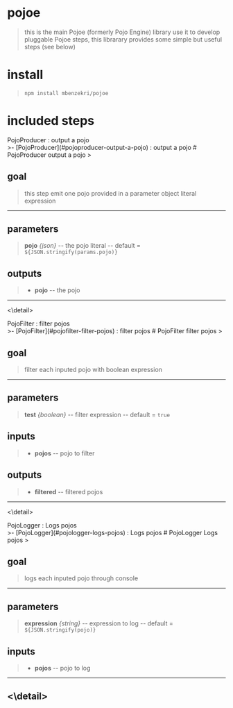 
# pojoe
>this is the main Pojoe (formerly Pojo Engine) library use it to develop pluggable Pojoe steps, 
 this librarary provides some simple but useful steps (see below)
# install

>`npm install mbenzekri/pojoe`

# included steps 
<detail>
<summary>
PojoProducer : output a pojo
</summary>
>- [PojoProducer](#pojoproducer-output-a-pojo) : output a pojo
# PojoProducer output a pojo
>

## goal

>this step emit one pojo provided in a parameter object literal expression

---
## parameters
> **pojo** *{json}* -- the pojo literal  -- default = `${JSON.stringify(params.pojo)}`
> 


## outputs
>- **pojo** -- the pojo 


---

<\detail>
<detail>
<summary>
PojoFilter : filter pojos
</summary>
>- [PojoFilter](#pojofilter-filter-pojos) : filter pojos
# PojoFilter filter pojos
>

## goal

> filter each inputed pojo with boolean expression

---
## parameters
> **test** *{boolean}* -- filter expression  -- default = `true`
> 

## inputs
>- **pojos** -- pojo to filter 

## outputs
>- **filtered** -- filtered pojos 


---

<\detail>
<detail>
<summary>
PojoLogger : Logs pojos
</summary>
>- [PojoLogger](#pojologger-logs-pojos) : Logs pojos
# PojoLogger Logs pojos
>

## goal

> logs each inputed pojo through console

---
## parameters
> **expression** *{string}* -- expression to log  -- default = `${JSON.stringify(pojo)}`
> 

## inputs
>- **pojos** -- pojo to log 



---

<\detail>
---
